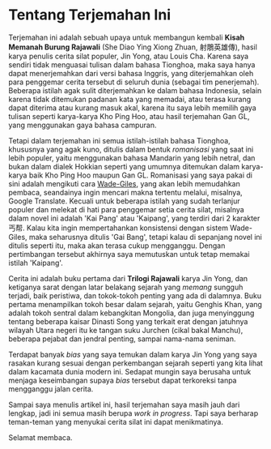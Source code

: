 # Tentang Terjemahan Ini

Terjemahan ini adalah sebuah upaya untuk membangun kembali **Kisah Memanah Burung Rajawali** (She Diao Ying Xiong Zhuan, 射鵰英雄傳), hasil karya penulis
cerita silat populer, Jin Yong, atau Louis Cha. Karena saya sendiri tidak menguasai tulisan dalam bahasa Tionghoa, maka saya hanya dapat menerjemahkan
dari versi bahasa Inggris, yang diterjemahkan oleh para penggemar cerita tersebut di seluruh dunia (sebagai tim penerjemah). Beberapa istilah agak
sulit diterjemahkan ke dalam bahasa Indonesia, selain karena tidak ditemukan padanan kata yang memadai, atau terasa kurang dapat diterima atau kurang
masuk akal, karena itu saya lebih memilih gaya tulisan seperti karya-karya Kho Ping Hoo, atau hasil terjemahan Gan GL, yang menggunakan gaya bahasa
campuran.

Tetapi dalam terjemahan ini semua istilah-istilah bahasa Tionghoa, khususnya yang agak kuno, ditulis dalam bentuk _romanisasi_ yang saat ini lebih
populer, yaitu menggunakan bahasa Mandarin yang lebih netral, dan bukan dalam dialek Hokkian seperti yang umumnya ditemukan dalam karya-karya
baik Kho Ping Hoo maupun Gan GL. Romanisasi yang saya pakai di sini adalah mengikuti cara [Wade-Giles](https://en.wikipedia.org/wiki/Wade%E2%80%93Giles),
yang akan lebih memudahkan pembaca, seandainya ingin mencari makna tertentu melalui, misalnya, Google Translate. Kecuali untuk beberapa istilah yang sudah 
terlanjur populer dan melekat di hati para penggemar setia cerita silat, misalnya dalam novel ini adalah 'Kai Pang' atau 'Kaipang', yang terdiri dari
2 karakter 丐帮. Kalau kita ingin mempertahankan konsistensi dengan sistem Wade-Giles, maka seharusnya ditulis 'Gai Bang', tetapi kalau di sepanjang 
novel ini ditulis seperti itu, maka akan terasa cukup mengganggu. Dengan pertimbangan tersebut akhirnya saya memutuskan untuk tetap memakai istilah
'Kaipang'.

Cerita ini adalah buku pertama dari **Trilogi Rajawali** karya Jin Yong, dan ketiganya sarat dengan latar belakang sejarah yang _memang_ sungguh terjadi,
baik peristiwa, dan tokok-tokoh penting yang ada di dalamnya. Buku pertama menampilkan tokoh besar dalam sejarah, yaitu Genghis Khan, yang adalah tokoh
sentral dalam kebangkitan Mongolia, dan juga menyinggung tentang beberapa kaisar Dinasti Song yang terkait erat dengan jatuhnya wilayah Utara negeri itu
ke tangan suku Jurchen (cikal bakal Manchu), beberapa pejabat dan jendral penting, sampai nama-nama seniman.

Terdapat banyak _bias_ yang saya temukan dalam karya Jin Yong yang saya rasakan kurang sesuai dengan perkembangan sejarah seperti yang kita lihat dalam
kacamata dunia modern ini. Sedapat mungin saya berusaha untuk menjaga keseimbangan supaya _bias_ tersebut dapat terkoreksi tanpa mengganggu jalan cerita.

Sampai saya menulis artikel ini, hasil terjemahan saya masih jauh dari lengkap, jadi ini semua masih berupa _work in progress_. Tapi saya berharap teman-teman
yang menyukai cerita silat ini dapat menikmatinya.

Selamat membaca.

